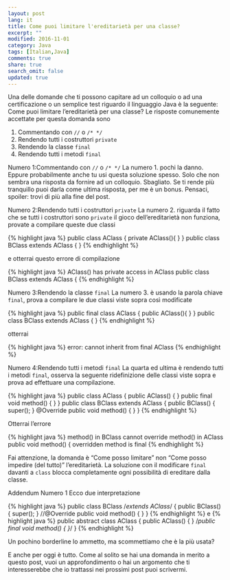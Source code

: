 ```yaml
---
layout: post
lang: it
title: Come puoi limitare l'ereditarietà per una classe?
excerpt: ""
modified: 2016-11-01
category: Java
tags: [Italian,Java]
comments: true
share: true
search_omit: false
updated: true
---
```


Una delle domande che ti possono capitare ad un colloquio o ad una certificazione o un semplice test riguardo il linguaggio Java è la seguente:
Come puoi limitare l’ereditarietà per una classe?
Le risposte comunemente accettate per questa domanda sono

1. Commentando con `//` o `/* */`
2. Rendendo tutti i costruttori `private`
3. Rendendo la classe `final`
4. Rendendo tutti i metodi `final`

Numero 1:Commentando con `//` o `/* */`
La numero 1. pochi la danno. Eppure probabilmente anche tu usi questa soluzione spesso. Solo che non sembra una risposta da fornire ad un colloquio. Sbagliato. Se ti rende più tranquillo puoi darla come ultima risposta, per me è un bonus. Pensaci, spoiler: trovi di più alla fine del post.

Numero 2:Rendendo tutti i costruttori `private`
La numero 2. riguarda il fatto che se tutti i costruttori sono `private` il gioco dell’ereditarietà non funziona, provate a compilare queste due classi

{% highlight java %}
public class AClass {
   private AClass(){
   }
}
public class BClass extends AClass {
}
{% endhighlight %}

e otterrai questo errore di compilazione

{% highlight java %}
AClass() has private access in AClass
public class BClass extends AClass {
{% endhighlight %}

Numero 3:Rendendo la classe `final`
La numero 3. è usando la parola chiave `final`, prova a compilare le due classi viste sopra così modificate

{% highlight java %}
public final class AClass {
   public AClass(){
   }
}
public class BClass extends AClass {
}
{% endhighlight %}

otterrai

{% highlight java %}
error: cannot inherit from final AClass
{% endhighlight %}

Numero 4:Rendendo tutti i metodi `final`
La quarta ed ultima è rendendo tutti i metodi `final`, osserva la seguente ridefinizione delle classi viste sopra e prova ad effettuare una compilazione.

{% highlight java %}
public class AClass {
    public AClass() {
    }
    public final void method() {
    }
}
public class BClass extends AClass {
    public BClass() {
        super();
    }
    @Override
    public void method() {
    }
}
{% endhighlight %}

Otterrai l’errore

{% highlight java %}
method() in BClass cannot override method() in AClass
    public void method() {
  overridden method is final
{% endhighlight %}

Fai attenzione, la domanda è “Come posso limitare” non “Come posso impedire (del tutto)” l’ereditarietà. La soluzione con il modificare `final` davanti a `class` blocca completamente ogni possibilità di ereditare dalla classe.


Addendum Numero 1
Ecco due interpretazione 

{% highlight java %}
public class BClass /*extends AClass*/ {
    public BClass() {
        super();
    }
    //@Override
    public void method() {
    }
}
{% endhighlight %}
e 
{% highlight java %}
public abstract class AClass {
    public AClass() {
    }
    /*public final void method() {
    }*/
}
{% endhighlight %}

Un pochino borderline lo ammetto, ma scommettiamo che è la più usata?

E anche per oggi è tutto. Come al solito se hai una domanda in merito a questo post, vuoi un approfondimento o hai un argomento che ti interesserebbe che io trattassi nei prossimi post puoi scrivermi.
